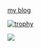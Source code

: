 [my blog](https://ningto.com)

[![trophy](https://github-profile-trophy.vercel.app/?username=tujiaw)](https://github.com/ryo-ma/github-profile-trophy)

<img align="center" src="https://github-readme-stats.vercel.app/api?username=tujiaw&show_icons=true&icon_color=CE1D2D&text_color=718096&bg_color=ffffff&hide_title=true" />
